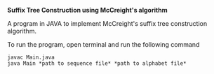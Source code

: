 **Suffix Tree Construction using McCreight's algorithm**

A program in JAVA to implement McCreight's suffix tree construction algorithm.

To run the program, open terminal and run the following command

    javac Main.java
    java Main *path to sequence file* *path to alphabet file*
